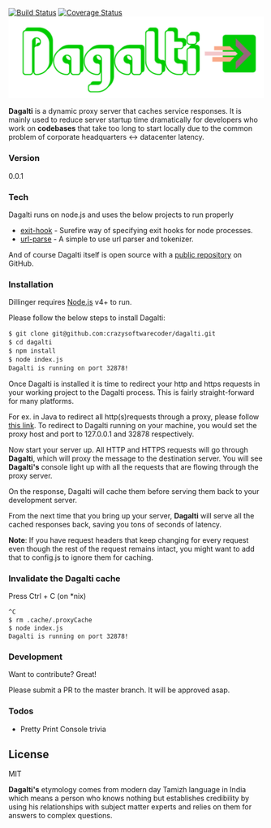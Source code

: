 [![Build Status](https://travis-ci.org/crazysoftwarecoder/dagalti.svg?branch=master)](https://travis-ci.org/crazysoftwarecoder/dagalti)
[![Coverage Status](https://coveralls.io/repos/github/crazysoftwarecoder/dagalti/badge.svg?branch=master)](https://coveralls.io/github/crazysoftwarecoder/dagalti?branch=master)
![alt tag](https://raw.githubusercontent.com/crazysoftwarecoder/dagalti/master/images/Dagalti.png)

**Dagalti** is a dynamic proxy server that caches service responses. It is mainly used to reduce server startup time dramatically for developers who work on **codebases** that take too long to start locally due to the common problem of corporate headquarters <-> datacenter latency.

### Version
0.0.1

### Tech

Dagalti runs on node.js and uses the below projects to run properly

* [exit-hook] - Surefire way of specifying exit hooks for node processes.
* [url-parse] - A simple to use url parser and tokenizer.

And of course Dagalti itself is open source with a [public repository]
 on GitHub.

### Installation

Dillinger requires [Node.js](https://nodejs.org/) v4+ to run.

Please follow the below steps to install Dagalti:

```sh
$ git clone git@github.com:crazysoftwarecoder/dagalti.git
$ cd dagalti
$ npm install
$ node index.js
Dagalti is running on port 32878!
```

Once Dagalti is installed it is time to redirect your http and https requests in your working project to the Dagalti process. This is fairly straight-forward for many platforms. 

For ex. in Java to redirect all http(s)requests through a proxy, please follow [this link]. To redirect to Dagalti running on your machine, you would set the proxy host and port to 127.0.0.1 and 32878 respectively.

Now start your server up. All HTTP and HTTPS requests will go through **Dagalti**, which will proxy the message to the destination server. You will see **Dagalti's** console light up with all the requests that are flowing through the proxy server.

On the response, Dagalti will cache them before serving them back to your development server.

From the next time that you bring up your server, **Dagalti** will serve all the cached responses back, saving you tons of seconds of latency.

**Note**: If you have request headers that keep changing for every request even though the rest of the request remains intact, you might want to add that to config.js to ignore them for caching.

### Invalidate the Dagalti cache
Press Ctrl + C (on *nix)
```
^C 
$ rm .cache/.proxyCache
$ node index.js
Dagalti is running on port 32878!
```

### Development

Want to contribute? Great!

Please submit a PR to the master branch. It will be approved asap.

### Todos

 - Pretty Print Console trivia

License
----

MIT


**Dagalti's** etymology comes from modern day Tamizh language in India which means a person who knows nothing but establishes credibility by using his relationships with subject matter experts and relies on them for answers to complex questions.

[//]: # (These are reference links used in the body of this note and get stripped out when the markdown processor does its job. There is no need to format nicely because it shouldn't be seen. Thanks SO - http://stackoverflow.com/questions/4823468/store-comments-in-markdown-syntax)


   [exit-hook]: <https://www.npmjs.com/package/exit-hook>
   [public repository]: <https://github.com/crazysoftwarecoder/dagalti>
   [url-parse]: <https://www.npmjs.com/package/url-parse>
   [this link]: <http://stackoverflow.com/questions/120797/how-do-i-set-the-proxy-to-be-used-by-the-jvm>

